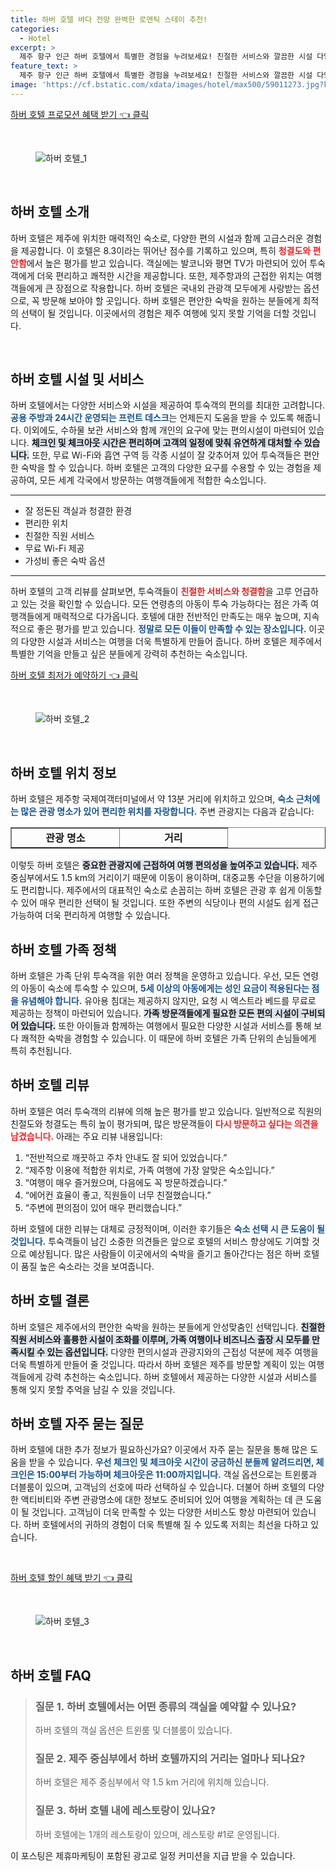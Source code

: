```yaml
---
title: 하버 호텔 바다 전망 완벽한 로맨틱 스테이 추천!
categories:
  - Hotel
excerpt: >
  제주 항구 인근 하버 호텔에서 특별한 경험을 누려보세요! 친절한 서비스와 깔끔한 시설 다양한 편의시설로 여러분의 완벽한 여행을 지원합니다. 8.3점의 별점과 함께 제주 여행의 필수 코스로 떠나보세요!
feature_text: >
  제주 항구 인근 하버 호텔에서 특별한 경험을 누려보세요! 친절한 서비스와 깔끔한 시설 다양한 편의시설로 여러분의 완벽한 여행을 지원합니다. 8.3점의 별점과 함께 제주 여행의 필수 코스로 떠나보세요!
image: 'https://cf.bstatic.com/xdata/images/hotel/max500/59011273.jpg?k=7ee3772d7d67480939f95513cf2b5749273b852f69d421803cb7dd06e2d27d5f&o=&hp=1'
---
```


<p><a class="modoo-button" href="https://tinyurl.com/2xjk4t5n" rel="nofollow noopener">하버 호텔 프로모션 혜택 받기 👈 클릭</a></p><br/>
<figure class="image"><img alt="하버 호텔_1" src="https://cf.bstatic.com/xdata/images/hotel/max1024x768/58565423.jpg?k=f19ae78f79f610818009ad3e9fa1003e15b138306fc12fb2425c4f30e9627952&amp;o=&amp;hp=1"/></figure><br/>

<h2 data-ke-size="size26" id="하버_호텔_소개">하버 호텔 소개</h2>
<p data-ke-size="size16">하버 호텔은 제주에 위치한 매력적인 숙소로, 다양한 편의 시설과 함께 고급스러운 경험을 제공합니다. 이 호텔은 8.3이라는 뛰어난 점수를 기록하고 있으며, 특히 <b><span style="color: #ee2323;">청결도와 편안함</span></b>에서 높은 평가를 받고 있습니다. 객실에는 발코니와 평면 TV가 마련되어 있어 투숙객에게 더욱 편리하고 쾌적한 시간을 제공합니다. 또한, 제주항과의 근접한 위치는 여행객들에게 큰 장점으로 작용합니다. 하버 호텔은 국내외 관광객 모두에게 사랑받는 옵션으로, 꼭 방문해 보아야 할 곳입니다. 하버 호텔은 편안한 숙박을 원하는 분들에게 최적의 선택이 될 것입니다. 이곳에서의 경험은 제주 여행에 잊지 못할 기억을 더할 것입니다.</p>
<p data-ke-size="size16"> </p>
<h2 data-ke-size="size23" id="하버_호텔_시설_및_서비스">하버 호텔 시설 및 서비스</h2>
<p data-ke-size="size16">하버 호텔에서는 다양한 서비스와 시설을 제공하여 투숙객의 편의를 최대한 고려합니다. <b><span style="color: #1a5490;">공용 주방과 24시간 운영되는 프런트 데스크</span></b>는 언제든지 도움을 받을 수 있도록 해줍니다. 이외에도, 수하물 보관 서비스와 함께 개인의 요구에 맞는 편의시설이 마련되어 있습니다. <b><span style="background-color: #21538527;">체크인 및 체크아웃 시간은 편리하며 고객의 일정에 맞춰 유연하게 대처할 수 있습니다.</span></b> 또한, 무료 Wi-Fi와 흡연 구역 등 각종 시설이 잘 갖추어져 있어 투숙객들은 편안한 숙박을 할 수 있습니다. 하버 호텔은 고객의 다양한 요구를 수용할 수 있는 경험을 제공하여, 모든 세계 각국에서 방문하는 여행객들에게 적합한 숙소입니다.</p>
<hr contenteditable="false" data-ke-style="style5" data-ke-type="horizontalRule"/>
<ul data-ke-list-type="disc" style="list-style-type: disc;">
<li>잘 정돈된 객실과 청결한 환경</li>
<li>편리한 위치</li>
<li>친절한 직원 서비스</li>
<li>무료 Wi-Fi 제공</li>
<li>가성비 좋은 숙박 옵션</li>
</ul>
<hr contenteditable="false" data-ke-style="style5" data-ke-type="horizontalRule"/>
<p data-ke-size="size16">하버 호텔의 고객 리뷰를 살펴보면, 투숙객들이 <b><span style="color: #ee2323;">친절한 서비스와 청결함</span></b>을 고루 언급하고 있는 것을 확인할 수 있습니다. 모든 연령층의 아동이 투숙 가능하다는 점은 가족 여행객들에게 매력적으로 다가옵니다. 호텔에 대한 전반적인 만족도는 매우 높으며, 지속적으로 좋은 평가를 받고 있습니다. <b><span style="color: #1a5490;">정말로 모든 이들이 만족할 수 있는 장소입니다.</span></b> 이곳의 다양한 시설과 서비스는 여행을 더욱 특별하게 만들어 줍니다. 하버 호텔은 제주에서 특별한 기억을 만들고 싶은 분들에게 강력히 추천하는 숙소입니다.</p>
<p><a class="modoo-button" href="https://tinyurl.com/2xjk4t5n" rel="nofollow noopener">하버 호텔 최저가 예약하기 👈 클릭</a></p><br/>
<figure class="image"><img alt="하버 호텔_2" src="https://cf.bstatic.com/xdata/images/hotel/max500/59011273.jpg?k=7ee3772d7d67480939f95513cf2b5749273b852f69d421803cb7dd06e2d27d5f&amp;o=&amp;hp=1"/></figure><br/>
<h2 data-ke-size="size23" id="하버_호텔_위치_정보">하버 호텔 위치 정보</h2>
<p data-ke-size="size16">하버 호텔은 제주항 국제여객터미널에서 약 13분 거리에 위치하고 있으며, <b><span style="color: #1a5490;">숙소 근처에는 많은 관광 명소가 있어 편리한 위치를 자랑합니다.</span></b> 주변 관광지는 다음과 같습니다:</p>
<table border="1" data-ke-align="alignLeft" data-ke-style="style16" style="border-collapse: collapse; width: 100%; height: 34px;">
<tbody>
<tr style="height: 17px;">
<td style="width: 50%; text-align: center; height: 17px;"><b>관광 명소</b></td>
<td style="width: 50%; text-align: center; height: 17px;"><b>거리</b></td>
</tr>
<tr style="height: 17px;">
<td style="width: 50%; text-align: center; height: 17px;">제주 파라다이스 카지노</td>
<td style="width: 50%; text-align: center; height: 17px;">7.4 km</td>
</tr>
<tr>
<td style="width: 50%; text-align: center;">신라면세점</td>
<td style="width: 50%; text-align: center;">7.4 km</td>
</tr>
<tr>
<td style="width: 50%; text-align: center;">국립제주박물관</td>
<td style="width: 50%; text-align: center;">1.4 km</td>
</tr>
<tr>
<td style="width: 50%; text-align: center;">제주국제공항</td>
<td style="width: 50%; text-align: center;">4 km</td>
</tr>
</tbody>
</table>
<p data-ke-size="size16">이렇듯 하버 호텔은 <b><span style="background-color: #21538527;">중요한 관광지에 근접하여 여행 편의성을 높여주고 있습니다.</span></b> 제주 중심부에서도 1.5 km의 거리이기 때문에 이동이 용이하며, 대중교통 수단을 이용하기에도 편리합니다. 제주에서의 대표적인 숙소로 손꼽히는 하버 호텔은 관광 후 쉽게 이동할 수 있어 매우 편리한 선택이 될 것입니다. 또한 주변의 식당이나 편의 시설도 쉽게 접근 가능하여 더욱 편리하게 여행할 수 있습니다.</p>
<h2 data-ke-size="size23" id="하버_호텔_가족_정책">하버 호텔 가족 정책</h2>
<p data-ke-size="size16">하버 호텔은 가족 단위 투숙객을 위한 여러 정책을 운영하고 있습니다. 우선, 모든 연령의 아동이 숙소에 투숙할 수 있으며, <b><span style="color: #1a5490;">5세 이상의 아동에게는 성인 요금이 적용된다는 점을 유념해야 합니다.</span></b> 유아용 침대는 제공하지 않지만, 요청 시 엑스트라 베드를 무료로 제공하는 정책이 마련되어 있습니다. <b><span style="background-color: #21538527;">가족 방문객들에게 필요한 모든 편의 시설이 구비되어 있습니다.</span></b> 또한 아이들과 함께하는 여행에서 필요한 다양한 시설과 서비스를 통해 보다 쾌적한 숙박을 경험할 수 있습니다. 이 때문에 하버 호텔은 가족 단위의 손님들에게 특히 추천됩니다.</p>
<h2 data-ke-size="size26" id="하버_호텔_리뷰">하버 호텔 리뷰</h2>
<p data-ke-size="size16">하버 호텔은 여러 투숙객의 리뷰에 의해 높은 평가를 받고 있습니다. 일반적으로 직원의 친절도와 청결도는 특히 높이 평가되며, 많은 방문객들이 <b><span style="color: #ee2323;">다시 방문하고 싶다는 의견을 남겼습니다.</span></b> 아래는 주요 리뷰 내용입니다:</p>
<ol data-ke-list-type="decimal" style="list-style-type: decimal;">
<li>“전반적으로 깨끗하고 주차 안내도 잘 되어 있었습니다.”</li>
<li>“제주항 이용에 적합한 위치로, 가족 여행에 가장 알맞은 숙소입니다.”</li>
<li>“여행이 매우 즐거웠으며, 다음에도 꼭 방문하겠습니다.”</li>
<li>“에어컨 효율이 좋고, 직원들이 너무 친절했습니다.”</li>
<li>“주변에 편의점이 있어 매우 편리했습니다.”</li>
</ol>
<p data-ke-size="size16">하버 호텔에 대한 리뷰는 대체로 긍정적이며, 이러한 후기들은 <b><span style="color: #1a5490;">숙소 선택 시 큰 도움이 될 것입니다.</span></b> 투숙객들이 남긴 소중한 의견들은 앞으로 호텔의 서비스 향상에도 기여할 것으로 예상됩니다. 많은 사람들이 이곳에서의 숙박을 즐기고 돌아간다는 점은 하버 호텔이 품질 높은 숙소라는 것을 보여줍니다.</p>
<h2 data-ke-size="size26" id="하버_호텔_결론">하버 호텔 결론</h2>
<p data-ke-size="size16">하버 호텔은 제주에서의 편안한 숙박을 원하는 분들에게 안성맞춤인 선택입니다. <b><span style="background-color: #21538527;">친절한 직원 서비스와 훌륭한 시설이 조화를 이루며, 가족 여행이나 비즈니스 출장 시 모두를 만족시킬 수 있는 옵션입니다.</span></b> 다양한 편의시설과 관광지와의 근접성 덕분에 제주 여행을 더욱 특별하게 만들어 줄 것입니다. 따라서 하버 호텔은 제주를 방문할 계획이 있는 여행객들에게 강력 추천하는 숙소입니다. 하버 호텔에서 제공하는 다양한 시설과 서비스를 통해 잊지 못할 추억을 남길 수 있을 것입니다.</p>
<h2 data-ke-size="size26" id="하버_호텔_자주_묻는_질문">하버 호텔 자주 묻는 질문</h2>
<p data-ke-size="size16">하버 호텔에 대한 추가 정보가 필요하신가요? 이곳에서 자주 묻는 질문을 통해 많은 도움을 받을 수 있습니다. <b><span style="color: #1a5490;">우선 체크인 및 체크아웃 시간이 궁금하신 분들께 알려드리면, 체크인은 15:00부터 가능하며 체크아웃은 11:00까지입니다.</span></b> 객실 옵션으로는 트윈룸과 더블룸이 있으며, 고객님의 선호에 따라 선택하실 수 있습니다. 더불어 하버 호텔의 다양한 액티비티와 주변 관광명소에 대한 정보도 준비되어 있어 여행을 계획하는 데 큰 도움이 될 것입니다. 고객님이 더욱 만족할 수 있는 다양한 서비스도 항상 마련되어 있습니다. 하버 호텔에서의 귀하의 경험이 더욱 특별해 질 수 있도록 저희는 최선을 다하고 있습니다.</p>
<p data-ke-size="size16"> </p>

<p><a class="modoo-button" href="https://tinyurl.com/2xjk4t5n" rel="nofollow noopener">하버 호텔 할인 혜택 받기 👈 클릭</a></p><br>

<figure class="image"><img src="https://cf.bstatic.com/xdata/images/hotel/max500/59011380.jpg?k=7231b51ba85e1eb4fe809b95b8737f8d7bc7657e9433aa50a9043bfc37feb283&o=&hp=1" alt="하버 호텔_3"></figure><br>
<h2 id="하버 호텔_FAQ">하버 호텔 FAQ</h2>
<div itemscope="" itemtype="https://schema.org/FAQPage"> 
<blockquote> 
<div itemscope="" itemprop="mainEntity" itemtype="https://schema.org/Question"> 
<h3 id="질문_1" itemprop="name">질문 1. 하버 호텔에서는 어떤 종류의 객실을 예약할 수 있나요? </h3> 
<div itemscope="" itemprop="acceptedAnswer" itemtype="https://schema.org/Answer"> 
<span itemprop="text"> 
<p>하버 호텔의 객실 옵션은 트윈룸 및 더블룸이 있습니다.</p> 
</span> 
</div> 
</div> 

<div itemscope="" itemprop="mainEntity" itemtype="https://schema.org/Question"> 
<h3 id="질문_2" itemprop="name">질문 2. 제주 중심부에서 하버 호텔까지의 거리는 얼마나 되나요? </h3> 
<div itemscope="" itemprop="acceptedAnswer" itemtype="https://schema.org/Answer"> 
<span itemprop="text"> 
<p>하버 호텔은 제주 중심부에서 약 1.5 km 거리에 위치해 있습니다.</p> 
</span> 
</div> 
</div> 

<div itemscope="" itemprop="mainEntity" itemtype="https://schema.org/Question"> 
<h3 id="질문_3" itemprop="name">질문 3. 하버 호텔 내에 레스토랑이 있나요? </h3> 
<div itemscope="" itemprop="acceptedAnswer" itemtype="https://schema.org/Answer"> 
<span itemprop="text"> 
<p>하버 호텔에는 1개의 레스토랑이 있으며, 레스토랑 #1로 운영됩니다.</p> 
</span> 
</div> 
</div> 
</blockquote> 
</div><p>이 포스팅은 제휴마케팅이 포함된 광고로 일정 커미션을 지급 받을 수 있습니다.</p>

